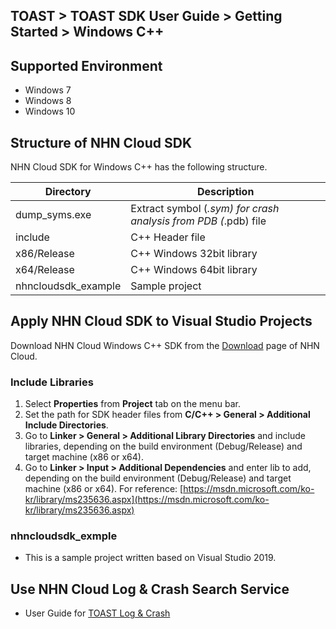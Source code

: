 ## TOAST > TOAST SDK User Guide > Getting Started > Windows C++

## Supported Environment
* Windows 7
* Windows 8
* Windows 10

## Structure of NHN Cloud SDK

NHN Cloud SDK for Windows C++ has the following structure.

| Directory | Description | 
|---|---|
| dump_syms.exe| Extract symbol (*.sym) for crash analysis from PDB (*.pdb) file |
| include| C++ Header file |
| x86/Release| C++ Windows 32bit library |
| x64/Release| C++ Windows 64bit library |
| nhncloudsdk_example | Sample project |

## Apply NHN Cloud SDK to Visual Studio Projects

Download NHN Cloud Windows C++ SDK from the [Download](../../../Download/#toast-sdk) page of NHN Cloud.

### Include Libraries

1. Select **Properties** from **Project** tab on the menu bar.
2. Set the path for SDK header files from **C/C++ > General > Additional Include Directories**.
3. Go to **Linker > General > Additional Library Directories** and include libraries, depending on the build environment (Debug/Release) and target machine (x86 or x64).
4. Go to **Linker > Input > Additional Dependencies** and enter lib to add, depending on the build environment (Debug/Release) and target machine (x86 or x64).
For reference: [https://msdn.microsoft.com/ko-kr/library/ms235636.aspx](https://msdn.microsoft.com/ko-kr/library/ms235636.aspx)

### nhncloudsdk_exmple
* This is a sample project written based on Visual Studio 2019.

## Use NHN Cloud Log & Crash Search Service

* User Guide for [TOAST Log & Crash](./log-collector-windows)

